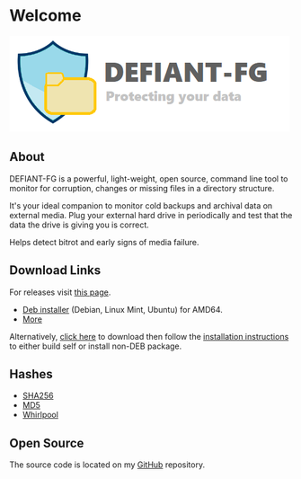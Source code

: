 # Welcome

![DFG Logo](dfg_logo.png)

## About

DEFIANT-FG is a powerful, light-weight, open source, command line tool to monitor for corruption, changes or missing files in a directory structure.

It's your ideal companion to monitor cold backups and archival data on external media. Plug your external hard drive in periodically and test that the data the drive is giving you is correct.

Helps detect bitrot and early signs of media failure.


## Download Links

For releases visit [this page](https://github.com/karlh001/defiant-fg/releases).

* [Deb installer](https://github.com/karlh001/defiant-fg/tree/main/dist/dfg_amd64.deb) (Debian, Linux Mint, Ubuntu) for AMD64.
* [More](download.md)

Alternatively, [click here](https://github.com/karlh001/defiant-fg/archive/refs/heads/main.zip) to download then follow the [installation instructions](installation.md) to either build self or install non-DEB package.


## Hashes

* [SHA256](https://github.com/karlh001/defiant-fg/tree/main/dist/hashes.sha256)
* [MD5](https://github.com/karlh001/defiant-fg/tree/main/dist/hashes.md5)
* [Whirlpool](https://github.com/karlh001/defiant-fg/tree/main/dist/hashes.whirlpool)

## Open Source

The source code is located on my [GitHub](https://github.com/karlh001/defiant-fg) repository. 
